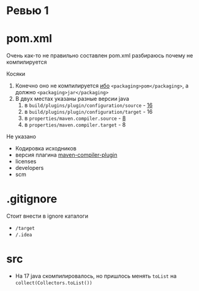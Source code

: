 Ревью 1
=====================

pom.xml
==============

Очень как-то не правильно составлен pom.xml
разбираюсь почему не компилируется

Косяки

1. Конечно оно не компилируется [ибо](https://github.com/65sev1/byte-inspector/blob/c03ca695c0ed99ec464ab5ab93762a9c50a8e336/pom.xml#L10) `<packaging>pom</packaging>`, а должно `<packaging>jar</packaging>` 
2. В двух местах указаны разные версии java
   1. в `build/plugins/plugin/configuration/source` - [16](https://github.com/65sev1/byte-inspector/blob/c03ca695c0ed99ec464ab5ab93762a9c50a8e336/pom.xml#L17) 
   2. в `build/plugins/plugin/configuration/target` - 16
   3. в `properties/maven.compiler.source` - [8](https://github.com/65sev1/byte-inspector/blob/c03ca695c0ed99ec464ab5ab93762a9c50a8e336/pom.xml#L25)
   4. в `properties/maven.compiler.target` - 8

Не указано

- Кодировка исходников
- версия плагина [maven-compiler-plugin](https://github.com/65sev1/byte-inspector/blob/f10e5d6c6a1e076dff752e60f90eb68408f1cf26/pom.xml#L15)
- licenses
- developers
- scm

.gitignore
================

Стоит внести в ignore каталоги

- `/target`
- `/.idea`

src
====================

* На 17 java скомпилировалось, но пришлось менять `toList` на `collect(Collectors.toList())`
